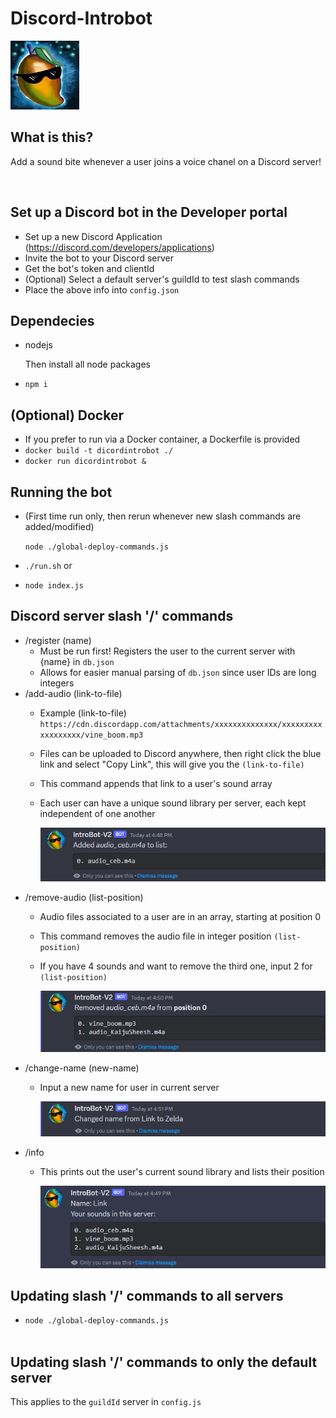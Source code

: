 # Discord-Introbot
![My Image](res/mango.png)

## What is this?
Add a sound bite whenever a user joins a voice chanel on a Discord server!

<br>


## Set up a Discord bot in the Developer portal
- Set up a new Discord Application (https://discord.com/developers/applications)
- Invite the bot to your Discord server
- Get the bot's token and clientId
- (Optional) Select a default server's guildId to test slash commands
- Place the above info into `config.json`

## Dependecies
- nodejs

    Then install all node packages
- `npm i`

## (Optional) Docker
- If you prefer to run via a Docker container, a Dockerfile is provided
- `docker build -t dicordintrobot ./`
- `docker run dicordintrobot &`

## Running the bot
- (First time run only, then rerun whenever new slash commands are added/modified) 

    `node ./global-deploy-commands.js`
- `./run.sh`
    or
- `node index.js`

## Discord server slash '/' commands
- /register (name)
    - Must be run first! Registers the user to the current server with {name} in `db.json`
    - Allows for easier manual parsing of `db.json` since user IDs are long integers
- /add-audio (link-to-file)
    - Example (link-to-file)
    `https://cdn.discordapp.com/attachments/xxxxxxxxxxxxxx/xxxxxxxxxxxxxxxxxx/vine_boom.mp3`
    - Files can be uploaded to Discord anywhere, then right click the blue link and select "Copy Link", this will give you the `(link-to-file)`
    - This command appends that link to a user's sound array
    - Each user can have a unique sound library per server, each kept independent of one another
        
        ![My Image](res/add.png)
- /remove-audio (list-position)
    - Audio files associated to a user are in an array, starting at position 0
    - This command removes the audio file in integer position `(list-position)`
    - If you have 4 sounds and want to remove the third one, input 2 for `(list-position)`

        ![My Image](res/remove.png)
- /change-name (new-name)
    - Input a new name for user in current server
        
        ![My Image](res/change_name.png)
- /info
    - This prints out the user's current sound library and lists their position

        ![My Image](res/info.png)


## Updating slash '/' commands to all servers
- `node ./global-deploy-commands.js`
<br><br>
## Updating slash '/' commands to only the default server
This applies to the `guildId` server in `config.js`